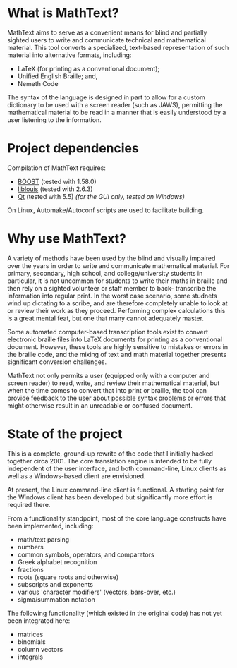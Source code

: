 # What is MathText?

MathText aims to serve as a convenient means for blind and partially 
sighted users to write and communicate technical and mathematical material.
This tool converts a specialized, text-based representation of such material
into alternative formats, including:

- LaTeX (for printing as a conventional document);
- Unified English Braille; and,
- Nemeth Code

The syntax of the language is designed in part to allow for a custom 
dictionary to be used with a screen reader (such as JAWS), permitting the
mathematical material to be read in a manner that is easily understood 
by a user listening to the information.

# Project dependencies

Compilation of MathText requires:

- [BOOST](http://www.boost.org) (tested with 1.58.0)
- [liblouis](http://www.liblouis.org) (tested with 2.6.3)
- [Qt](http://www.qt.io) (tested with 5.5) _(for the GUI only, tested on Windows)_

On Linux, Automake/Autoconf scripts are used to facilitate building. 

# Why use MathText?

A variety of methods have been used by the blind and visually impaired 
over the years in order to write and communicate mathematical material. 
For primary, secondary, high school, and college/university students in 
particular, it is not uncommon for students to write their maths in 
braille and then rely on a sighted volunteer or staff member to back-
transcribe the information into regular print. In the worst case scenario, 
some studnets wind up dictating to a scribe, and are therefore completely 
unable to look at or review their work as they proceed. Performing complex 
calculations this is a great mental feat, but one that many cannot 
adequately master. 

Some automated computer-based transcription tools exist to convert 
electronic braille files into LaTeX documents for printing as a 
conventional document. However, these tools are highly sensitive to 
mistakes or errors in the braille code, and the mixing of text and math 
material together presents significant conversion challenges. 

MathText not only permits a user (equipped only with a computer and 
screen reader) to read, write, and review their mathematical material, but 
when the time comes to convert that into print or braille, the tool can 
provide feedback to the user about possible syntax problems or errors that
might otherwise result in an unreadable or confused document. 

# State of the project

This is a complete, ground-up rewrite of the code that I initially hacked 
together circa 2001. The core translation engine is intended to be 
fully independent of the user interface, and both command-line, Linux 
clients as well as a Windows-based client are envisioned. 

At present, the Linux command-line client is functional. A starting point 
for the Windows client has been developed but significantly more effort is 
required there.

From a functionality standpoint, most of the core language constructs 
have been implemented, including:

- math/text parsing
- numbers
- common symbols, operators, and comparators
- Greek alphabet recognition
- fractions
- roots (square roots and otherwise)
- subscripts and exponents
- various 'character modifiers' (vectors, bars-over, etc.)
- sigma/summation notation

The following functionality (which existed in the original code) has not 
yet been integrated here:

- matrices
- binomials
- column vectors
- integrals














